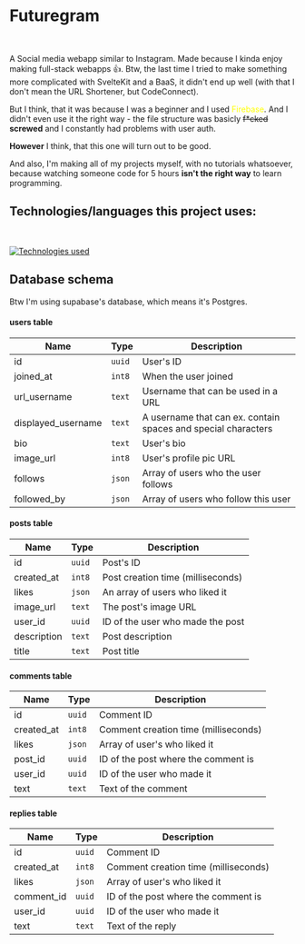 # Futuregram
<br/>

A Social media webapp similar to Instagram. Made because I kinda enjoy making full-stack webapps 👍.
Btw, the last time I tried to make something more complicated with SvelteKit and a BaaS, it didn't end up well (with that I don't mean the URL Shortener, but CodeConnect).

But I think, that it was because I was a beginner and I used <span style="color:yellow">Firebase</span>. And I didn't even use it the right way - the file structure was basicly ~~f*cked~~ **screwed** and I constantly had problems with user auth.

__However__ I think, that this one will turn out to be good.

And also, I'm making all of my projects myself, with no tutorials whatsoever, because watching someone code for 5 hours **isn't the right way** to learn programming.

## Technologies/languages this project uses:
<br/>

[![Technologies used](https://skillicons.dev/icons?i=svelte,typescript,supabase)](/)

## Database schema
Btw I'm using supabase's database, which means it's Postgres.

#### users table

| Name | Type | Description |
| --- | --- | --- |
| id | `uuid` | User's ID |
| joined_at | `int8` | When the user joined |
| url_username | `text` | Username that can be used in a URL |
| displayed_username | `text` | A username that can ex. contain spaces and special characters |
| bio | `text` | User's bio |
| image_url | `int8`| User's profile pic URL |
| follows | `json`| Array of users who the user follows |
| followed_by | `json`| Array of users who follow this user |

#### posts table

| Name | Type | Description |
| --- | --- | --- |
| id | `uuid` | Post's ID |
| created_at | `int8` | Post creation time (milliseconds) |
| likes | `json` | An array of users who liked it |
| image_url | `text` | The post's image URL |
| user_id | `uuid` | ID of the user who made the post |
| description | `text` | Post description |
| title | `text` | Post title |

#### comments table

| Name | Type | Description |
| --- | --- | --- |
| id | `uuid` | Comment ID |
| created_at | `int8` | Comment creation time (milliseconds) |
| likes | `json` | Array of user's who liked it |
| post_id | `uuid` | ID of the post where the comment is |
| user_id | `uuid` | ID of the user who made it |
| text | `text` | Text of the comment |

#### replies table

| Name | Type | Description |
| --- | --- | --- |
| id | `uuid` | Comment ID |
| created_at | `int8` | Comment creation time (milliseconds) |
| likes | `json` | Array of user's who liked it |
| comment_id | `uuid` | ID of the post where the comment is |
| user_id | `uuid` | ID of the user who made it |
| text | `text` | Text of the reply |
